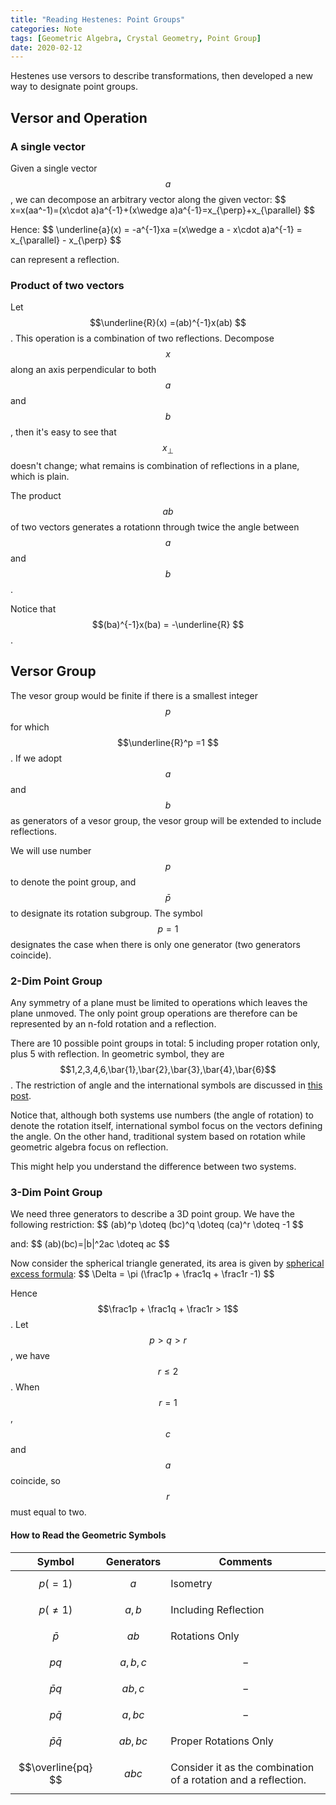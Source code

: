 ```yaml
---
title: "Reading Hestenes: Point Groups"
categories: Note
tags: [Geometric Algebra, Crystal Geometry, Point Group]
date: 2020-02-12
---
```

Hestenes use versors to describe transformations, then developed a new way to designate point groups. 

<!-- more -->
## Versor and Operation

### A single vector
Given a single vector $$a$$, we can decompose an arbitrary vector along the given vector:
\$$
x=x(aa^-1)=(x\cdot a)a^{-1}+(x\wedge a)a^{-1}=x_{\perp}+x_{\parallel}
$$

Hence:
\$$
\underline{a}(x) = -a^{-1}xa =(x\wedge a - x\cdot a)a^{-1} = x_{\parallel} - x_{\perp}
$$

can represent a reflection.

<!-- more --> 

### Product of two vectors

Let $$\underline{R}(x) =(ab)^{-1}x(ab) $$. This operation is a combination of two reflections. Decompose $$x$$ along an axis perpendicular to both $$a$$ and $$b$$, then it's easy to see that $$x_{\perp}$$ doesn't change; what remains is combination of reflections in a plane, which is plain.

The product $$ab$$ of two vectors generates a rotationn through twice the angle between $$a$$ and $$b$$.

Notice that $$(ba)^{-1}x(ba) = -\underline{R} $$.

## Versor Group

The vesor group would be finite if there is a smallest integer $$p$$ for which $$\underline{R}^p =1 $$. If we adopt $$a$$ and $$b$$ as generators of a vesor group, the vesor group will be extended to include reflections.

We will use number $$p$$ to denote the point group, and $$\bar{p}$$ to designate its rotation subgroup. The symbol $$p=1$$ designates the case when there is only one generator (two generators coincide).

### 2-Dim Point Group

Any symmetry of a plane must be limited to operations which leaves the plane unmoved. The only point group operations are therefore can be represented by an n-fold rotation and a reflection.

There are 10 possible point groups in total: 5 including proper rotation only, plus 5 with reflection. In geometric symbol, they are $$1,2,3,4,6,\bar{1},\bar{2},\bar{3},\bar{4},\bar{6}$$. The restriction of angle and the international symbols are discussed in [this post](https://peance.github.io/note/2020/02/07/crystal-geom-01/).

Notice that, although both systems use numbers (the angle of rotation) to denote the rotation itself, international symbol focus on the vectors defining the angle. On the other hand, traditional system based on rotation while geometric algebra focus on reflection.

This might help you understand the difference between two systems.

### 3-Dim Point Group

We need three generators to describe a 3D point group. We have the following restriction: 
 \$$ 
 (ab)^p \doteq (bc)^q \doteq (ca)^r \doteq -1 
 $$

and:
\$$
(ab)(bc)=|b|^2ac \doteq ac 
$$

Now consider the spherical triangle generated, its area is given by [spherical excess formula](http://mathworld.wolfram.com/SphericalExcess.html):
\$$ \Delta = \pi (\frac1p + \frac1q + \frac1r -1) $$

Hence $$\frac1p + \frac1q + \frac1r > 1$$. Let $$p>q>r$$, we have $$r\leq 2$$. When $$r=1$$, $$c $$ and $$a$$ coincide, so $$r$$ must equal to two.

#### How to Read the Geometric Symbols

| Symbol | Generators | Comments |
|:--:|:--:|--|
|$$p(=1) $$|$$a $$| Isometry |
|$$p(\neq 1) $$|$$a,b $$|Including Reflection|
|$$\bar{p} $$|$$ab $$|Rotations Only|
|$$pq $$|$$a,b,c $$| $$-$$|
|$$\bar{p}q $$|$$ab,c $$| $$-$$|
|$$p\bar{q} $$|$$a,bc $$|$$-$$ |
|$$\bar{p}\bar{q} $$|$$ab,bc $$|Proper Rotations Only|
|$$\overline{pq} $$|$$abc $$|Consider it as the combination of a rotation and a reflection.| 
